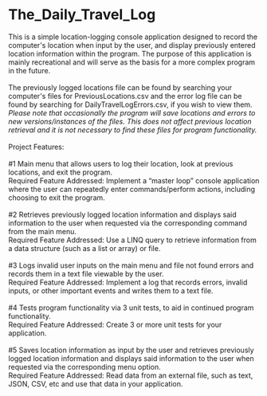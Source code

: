 # The_Daily_Travel_Log
This is a simple location-logging console application designed to record the computer's location when input by the user, and display previously entered location information within the program. The purpose of this application is mainly recreational and will serve as the basis for a more complex program in the future. 
<br />
<br />
The previously logged locations file can be found by searching your computer's files for PreviousLocations.csv and the error log file can be found by searching for DailyTravelLogErrors.csv, if you wish to view them. *Please note that occasionally the program will save locations and errors to new versions/instances of the files. This does not affect previous location retrieval and it is not necessary to find these files for program functionality.*
<br />
<br />
Project Features:
<br />
<br />
#1
Main menu that allows users to log their location, look at previous locations, and exit the program.
<br />
Required Feature Addressed: Implement a “master loop” console application where the user can repeatedly enter commands/perform actions, including choosing to exit the program.
<br />
<br />
#2
Retrieves previously logged location information and displays said information to the user when requested via the corresponding command from the main menu.
<br />
Required Feature Addressed: Use a LINQ query to retrieve information from a data structure (such as a list or array) or file.
<br />
<br />
#3
Logs invalid user inputs on the main menu and file not found errors and records them in a text file viewable by the user.
<br />
Required Feature Addressed: Implement a log that records errors, invalid inputs, or other important events and writes them to a text file.
<br />
<br />
#4
Tests program functionality via 3 unit tests, to aid in continued program functionality.
<br />
Required Feature Addressed: Create 3 or more unit tests for your application.
<br />
<br />
#5 
Saves location information as input by the user and retrieves previously logged location information and displays said information to the user when requested via the corresponding menu option.
<br />
Required Feature Addressed: Read data from an external file, such as text, JSON, CSV, etc and use that data in your application.
